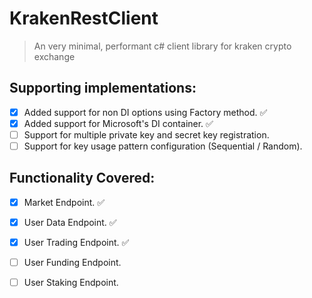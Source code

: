 # KrakenRestClient 
> An very minimal, performant c# client library for kraken crypto exchange

## Supporting implementations:
- [x] Added support for non DI options using Factory method. ✅
- [x] Added support for Microsoft's DI container. ✅
- [ ] Support for multiple private key and secret key registration.
- [ ] Support for key usage pattern configuration (Sequential / Random).

## Functionality Covered:

- [x] Market Endpoint. ✅
- [x] User Data Endpoint. ✅
- [x] User Trading Endpoint. ✅
- [ ] User Funding Endpoint.
- [ ] User Staking Endpoint.

